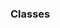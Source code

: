 ### Classes

<div id="main">

<include src="./basics/topicPanel.md" />
<include src="./classLevelMembers/topicPanel.md" />
<include src="./enumerations/topicPanel.md" />

</div>
